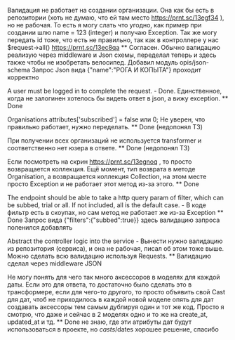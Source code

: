 Валидация не работает на создании организации. Она как бы есть в репозитории (хоть не думаю, что ей там
место https://prnt.sc/13egf34 ), но не рабочая. То есть я могу слать что угодно, как пример при создании шлю name =
123 (integer) и получаю Exception. Так же могу передать id тоже, что есть не правильно, так как в контроллере у нас
$request->all() https://prnt.sc/13ec8qa
** Согласен. Обычно валидацию реализую через middleware и Json схемы, переделал теперь и здесь также чтобы не изобретать
велосипед. Добавил модуль opis/json-schema Запрос Json вида {"name":"РОГА И КОПЫТА"} проходит корректно

A user must be logged in to complete the request. - Done. Единственное, когда не залогинен хотелось бы видеть ответ в
json, а вижу exception.
** Done

Organisations attributes['subscribed'] = false или 0; Не уверен, что правильно работает, нужно переделать.
** Done (недопонял ТЗ)

При получении всех организаций не используется transformer и соответственно нет юзера в ответе.
** Done (недопонял ТЗ)

Если посмотреть на скрин https://prnt.sc/13egnoq , то просто возвращается коллекция. Ещё момент, тип возврата в методе
Organisation, а возвращается коллекция Collection<Organisation>, на этом месте просто Exception и не работает этот метод
из-за этого.
** Done

The endpoint should be able to take a http query param of filter, which can be subbed, trial or all. If not included,
all is the default case. - В коде фильтр есть в скоупах, но сам метод не работает же из-за Exception
** Done Запрос вида {"filters":{"subbed":true}} здесь валидацию запроса поленился добавлять 

Abstract the controller logic into the service - Вынести нужно валидацию из репозитория (сервиса), и она не рабочая,
писал об этом тоже выше. Можно сделать всю валидацию используя Requests.
** Валидацию сделал через middleware JSON 

Не могу понять для чего так много аксессоров в моделях
для каждой даты. Если это для ответа, то достаточно было сделать это в трансформере, если для чего-то другого, то просто
объявить свой Cast для дат, чтоб не приходилось в каждой новой моделе опять для дат создавать аксессоры тем самым
дублируя один и тот же код. Просто я смотрю, что даже и сейчас в 2 моделях одно и то же на create_at, updated_at и тд.
** Done не знаю, где эти атрибуты дат будут использоваться в проекте, но $casts/$dates хорошее решение, спасибо

